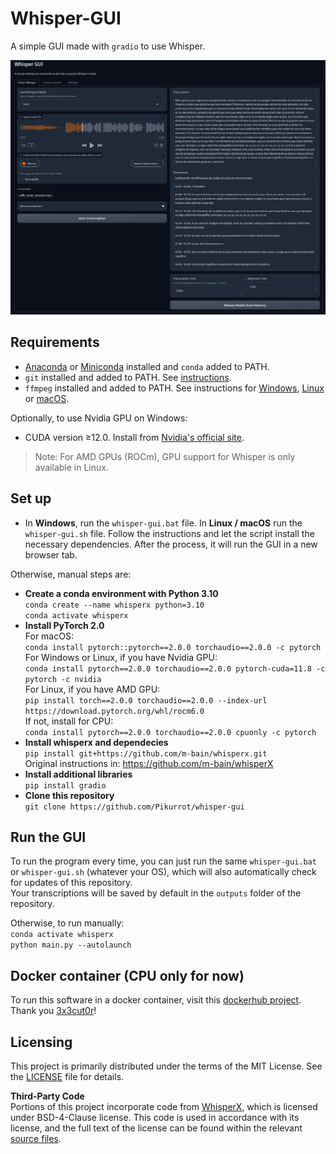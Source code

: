 # Whisper-GUI
A simple GUI made with `gradio` to use Whisper.  

![whisper-gui-img](https://github.com/Pikurrot/Pikurrot/blob/main/images/whisper-gui/interface_screenshot.png?raw=true)

## Requirements
- [Anaconda](https://docs.anaconda.com/free/anaconda/install/) or [Miniconda](https://docs.conda.io/projects/miniconda/en/latest/) installed and `conda` added to PATH.
- `git` installed and added to PATH. See [instructions](https://git-scm.com/book/en/v2/Getting-Started-Installing-Git).
- `ffmpeg` installed and added to PATH. See instructions for [Windows](https://phoenixnap.com/kb/ffmpeg-windows), [Linux](https://phoenixnap.com/kb/install-ffmpeg-ubuntu) or [macOS](https://phoenixnap.com/kb/ffmpeg-mac).

Optionally, to use Nvidia GPU on Windows:
- CUDA version ≥12.0. Install from [Nvidia's official site](https://developer.nvidia.com/cuda-downloads).

>Note: For AMD GPUs (ROCm), GPU support for Whisper is only available in Linux.

## Set up
- In **Windows**, run the `whisper-gui.bat` file. In **Linux / macOS** run the `whisper-gui.sh` file. Follow the instructions and let the script install the necessary dependencies. After the process, it will run the GUI in a new browser tab.

Otherwise, manual steps are:
- **Create a conda environment with Python 3.10**  
	`conda create --name whisperx python=3.10`  
	`conda activate whisperx`
- **Install PyTorch 2.0**  
	For macOS:  
	`conda install pytorch::pytorch==2.0.0 torchaudio==2.0.0 -c pytorch`  
	For Windows or Linux, if you have Nvidia GPU:  
	`conda install pytorch==2.0.0 torchaudio==2.0.0 pytorch-cuda=11.8 -c pytorch -c nvidia`  
	For Linux, if you have AMD GPU:  
	`pip install torch==2.0.0 torchaudio==2.0.0 --index-url https://download.pytorch.org/whl/rocm6.0`  
	If not, install for CPU:  
	`conda install pytorch==2.0.0 torchaudio==2.0.0 cpuonly -c pytorch`
- **Install whisperx and dependecies**  
	`pip install git+https://github.com/m-bain/whisperx.git`  
	Original instructions in: https://github.com/m-bain/whisperX
- **Install additional libraries**  
	`pip install gradio`  
- **Clone this repository**  
	`git clone https://github.com/Pikurrot/whisper-gui`

## Run the GUI
To run the program every time, you can just run the same `whisper-gui.bat` or `whisper-gui.sh` (whatever your OS), which will also automatically check for updates of this repository.  
Your transcriptions will be saved by default in the `outputs` folder of the repository.

Otherwise, to run manually:  
`conda activate whisperx`  
`python main.py --autolaunch`

## Docker container (CPU only for now)
To run this software in a docker container, visit this [dockerhub project](https://hub.docker.com/r/3x3cut0r/whisper-gui).  
Thank you [3x3cut0r](https://hub.docker.com/u/3x3cut0r)!

## Licensing
This project is primarily distributed under the terms of the MIT License. See the [LICENSE](LICENSE) file for details.

**Third-Party Code**  
Portions of this project incorporate code from [WhisperX](https://github.com/m-bain/whisperX), which is licensed under BSD-4-Clause license. This code is used in accordance with its license, and the full text of the license can be found within the relevant [source files](scripts/whisper_model.py).
